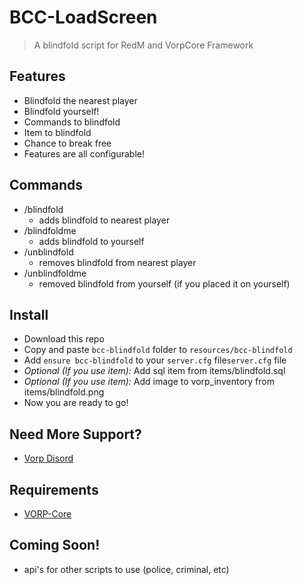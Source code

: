 # BCC-LoadScreen
> A blindfold script for RedM and VorpCore Framework

## Features
- Blindfold the nearest player
- Blindfold yourself!
- Commands to blindfold
- Item to blindfold
- Chance to break free
- Features are all configurable!

## Commands
* /blindfold
  - adds blindfold to nearest player
* /blindfoldme
  - adds blindfold to yourself
* /unblindfold
  - removes blindfold from nearest player
* /unblindfoldme
  - removed blindfold from yourself (if you placed it on yourself)

## Install
* Download this repo
* Copy and paste `bcc-blindfold` folder to `resources/bcc-blindfold`
* Add `ensure bcc-blindfold` to your `server.cfg` file`server.cfg` file
* _Optional (If you use item):_ Add sql item from items/blindfold.sql
* _Optional (If you use item):_ Add image to vorp_inventory from items/blindfold.png
* Now you are ready to go!


## Need More Support? 
- [Vorp Disord](https://discord.gg/DHGVAbCj7N)

## Requirements
- [VORP-Core](https://github.com/VORPCORE/VORP-Core/releases)

## Coming Soon!
- api's for other scripts to use (police, criminal, etc)
